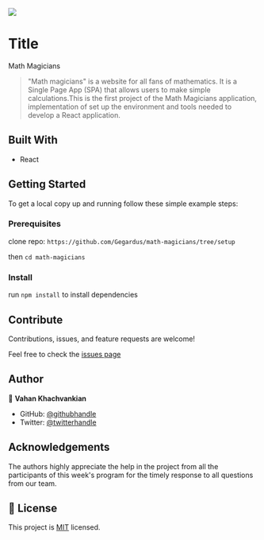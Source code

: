 ![](https://img.shields.io/badge/Microverse-blueviolet)

# Title

Math Magicians

> "Math magicians" is a website for all fans of mathematics. It is a Single Page App (SPA) that allows users to make simple calculations.This is the first project of the Math Magicians application, implementation of set up the environment and tools needed to develop a React application. 

<!-- ![screenshot](./src/images/app_screenshot1.png)
![screenshot](./src/images/app_screenshot2.png) -->

## Built With

- React

<!-- ## Live Demo

[Live Demo Link](https://gegardus.github.io/JS-Capstone-Webapp/) -->

## Getting Started

To get a local copy up and running follow these simple example steps:

### Prerequisites

clone repo: `https://github.com/Gegardus/math-magicians/tree/setup`

then
`cd math-magicians`

### Install

run `npm install` to install dependencies

## Contribute

Contributions, issues, and feature requests are welcome!

Feel free to check the [issues page](https://github.com/Gegardus/math-magicians/tree/setup/issues)

## Author

👤 **Vahan Khachvankian**

- GitHub: [@githubhandle](https://github.com/Gegardus)
- Twitter: [@twitterhandle](https://twitter.com/Gegardus)

## Acknowledgements

The authors highly appreciate the help in the project from all the participants of this week's program for the timely response to all questions from our team.

## 📝 License

This project is [MIT](./MIT.md) licensed.
